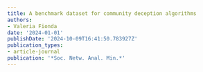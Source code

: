 ```yaml
---
title: A benchmark dataset for community deception algorithms
authors:
- Valeria Fionda
date: '2024-01-01'
publishDate: '2024-10-09T16:41:50.783927Z'
publication_types:
- article-journal
publication: '*Soc. Netw. Anal. Min.*'
---
```

